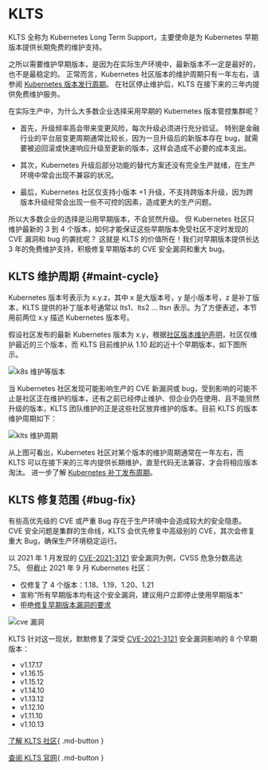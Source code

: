 # KLTS

KLTS 全称为 Kubernetes Long Term Support，主要使命是为 Kubernetes 早期版本提供长期免费的维护支持。

之所以需要维护早期版本，是因为在实际生产环境中，最新版本不一定是最好的，也不是最稳定的。
正常而言，Kubernetes 社区版本的维护周期只有一年左右，请参阅 [Kubernetes 版本发行周期](#release-cycle)。
在社区停止维护后，KLTS 在接下来的三年内提供免费维护服务。  

在实际生产中，为什么大多数企业选择采用早期的 Kubernetes 版本管控集群呢？  

- 首先，升级频率高会带来变更风险，每次升级必须进行充分验证。
特别是金融行业的平台层变更周期通常比较长，因为一旦升级后的新版本存在 bug，就需要被迫回滚或快速响应升级至更新的版本，这样会造成不必要的成本支出。  

- 其次，Kubernetes 升级后部分功能的替代方案还没有完全生产就绪，在生产环境中常会出现不兼容的状况。  

- 最后，Kubernetes 社区仅支持小版本 +1 升级，不支持跨版本升级，因为跨版本升级经常会出现一些不可控的因素，造成更大的生产问题。  

所以大多数企业的选择是沿用早期版本，不会贸然升级。
但 Kubernetes 社区只维护最新的 3 到 4 个版本，如何才能保证这些早期版本免受社区不定时发现的 CVE 漏洞和 bug 的袭扰呢？
这就是 KLTS 的价值所在！我们对早期版本提供长达 3 年的免费维护支持，积极修复早期版本的 CVE 安全漏洞和重大 bug。  

## KLTS 维护周期 {#maint-cycle}

Kubernetes 版本号表示为 x.y.z，其中 x 是大版本号，y 是小版本号，z 是补丁版本，KLTS 提供的补丁版本号通常以 lts1、lts2 … ltsn 表示。为了方便表述，本节用前两位 x.y 描述 Kubernetes 版本号。  

假设社区发布的最新 Kubernetes 版本为 x.y，根据[社区版本维护声明](https://kubernetes.io/zh-cn/releases/version-skew-policy/#supported-versions)，社区仅维护最近的三个版本，而 KLTS 目前维护从 1.10 起的近十个早期版本，如下图所示。  

![k8s 维护等版本](https://docs.daocloud.io/daocloud-docs-images/docs/community/images/klts01.png)

当 Kubernetes 社区发现可能影响生产的 CVE 新漏洞或 bug，受到影响的可能不止是社区正在维护的版本，还有之前已经停止维护、但企业仍在使用、且不能贸然升级的版本，KLTS 团队维护的正是这些社区放弃维护的版本。目前 KLTS 的版本维护周期如下：  

![klts 维护周期](https://docs.daocloud.io/daocloud-docs-images/docs/community/images/klts02.png)

从上图可看出，Kubernetes 社区对某个版本的维护周期通常在一年左右，而 KLTS 可以在接下来的三年内提供长期维护，直至代码无法兼容，才会将相应版本淘汰。
进一步了解 [Kubernetes 补丁发布周期](https://kubernetes.io/zh-cn/releases/patch-releases/)。

## KLTS 修复范围 {#bug-fix}

有些高优先级的 CVE 或严重 Bug 存在于生产环境中会造成较大的安全隐患。
CVE 安全问题是集群的生命线，KLTS 会优先修复中高级别的 CVE，其次会修复重大 Bug，确保生产环境稳定运行。  

以 2021 年 1 月发现的 [CVE-2021-3121](https://www.cvedetails.com/cve/CVE-2021-3121) 安全漏洞为例，CVSS 危急分数高达 7.5。
但截止 2021 年 9 月 Kubernetes 社区：

- 仅修复了 4 个版本：1.18、1.19、1.20、1.21
- 宣称“所有早期版本均有这个安全漏洞，建议用户立即停止使用早期版本”
- 拒绝[修复早期版本漏洞的要求](https://github.com/kubernetes/kubernetes/issues/101435)

![cve 漏洞](https://docs.daocloud.io/daocloud-docs-images/docs/community/images/klts03.png)

KLTS 针对这一现状，默默修复了深受 [CVE-2021-3121](https://www.cvedetails.com/cve/CVE-2021-3121) 安全漏洞影响的 8 个早期版本：

- v1.17.17
- v1.16.15
- v1.15.12
- v1.14.10
- v1.13.12
- v1.12.10
- v1.11.10
- v1.10.13

[了解 KLTS 社区](https://github.com/klts-io){ .md-button }

[查阅 KLTS 官网](https://klts.io/){ .md-button }
